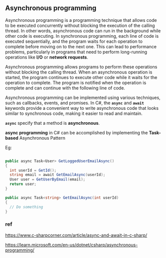 ## Asynchronous programming

Asynchronous programming is a programming technique that allows code to be executed concurrently without blocking the execution of the calling thread. In other words, asynchronous code can run in the background while other code is executing. In synchronous programming, each line of code is executed sequentially, and the program waits for each operation to complete before moving on to the next one. This can lead to performance problems, particularly in programs that need to perform long-running operations like **I/O** or **network requests**.


Asynchronous programming allows programs to perform these operations without blocking the calling thread. When an asynchronous operation is started, the program continues to execute other code while it waits for the operation to complete. The program is notified when the operation is complete and can continue with the following line of code.

Asynchronous programming can be implemented using various techniques, such as callbacks, events, and promises. In C#, the **`async`** and **`await`** keywords provide a convenient way to write asynchronous code that looks similar to synchronous code, making it easier to read and maintain.


**`async`** specify that a method is **asynchronous**.

**async programming** in C# can be accomplished by implementing the **Task-based** Asynchronous Pattern

Eg:
```cs

public async Task<User> GetLoggedUserEmailAsync()
{
  int userId = GetId();
  string email = await GetEmailAsync(userId);
  User user = GetUserByEmail(email);
  return user;
}

public async Task<string> GetEmailAsync(int userId)
{
  // Do something
}


```



### ref
https://www.c-sharpcorner.com/article/async-and-await-in-c-sharp/

https://learn.microsoft.com/en-us/dotnet/csharp/asynchronous-programming/

